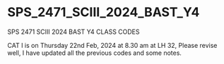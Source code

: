 # SPS_2471_SCIII_2024_BAST_Y4
SPS 2471 SCIII 2024 BAST Y4 CLASS CODES

CAT I is on Thursday 22nd Feb, 2024 at 8.30 am at LH 32, Please revise well, I have updated all the previous codes and some notes. 
